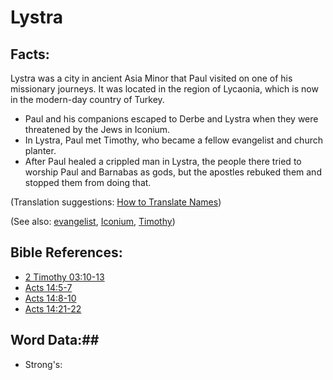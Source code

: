 # Lystra #

## Facts: ##

Lystra was a city in ancient Asia Minor that Paul visited on one of his missionary journeys. It was located in the region of Lycaonia, which is now in the modern-day country of Turkey.

* Paul and his companions escaped to Derbe and Lystra when they were threatened by the Jews in Iconium.
* In Lystra, Paul met Timothy, who became a fellow evangelist and church planter.
* After Paul healed a crippled man in Lystra, the people there tried to worship Paul and Barnabas as gods, but the apostles rebuked them and stopped them from doing that.

(Translation suggestions: [How to Translate Names](rc://en/ta/man/translate/translate-names))

(See also: [evangelist](../kt/evangelism.md), [Iconium](../other/iconium.md), [Timothy](../other/timothy.md))

## Bible References: ##

* [2 Timothy 03:10-13](rc://en/tn/help/2ti/03/10)
* [Acts 14:5-7](rc://en/tn/help/act/14/05)
* [Acts 14:8-10](rc://en/tn/help/act/14/08)
* [Acts 14:21-22](rc://en/tn/help/act/14/21)

## Word Data:##

* Strong's: 

